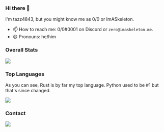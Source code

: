 ### Hi there 👋

I'm tazz4843, but you might know me as 0/0 or ImASkeleton.

- 📫 How to reach me: 0/0#0001 on Discord or `zero@imaskeleton.me`.
- 😄 Pronouns: he/him

### Overall Stats
![](https://github-readme-stats.vercel.app/api?username=tazz4843&count_private=true)

### Top Languages
As you can see, Rust is by far my top language. Python used to be #1 but that's since changed.

![](https://github-readme-stats.vercel.app/api/top-langs?username=tazz4843&langs_count=10)

### Contact
[![](https://img.shields.io/discord/675390855716274216?color=7289da&label=discord%20chat&logo=discord&logoColor=7289da&style=flat-square)](https://url.imaskeleton.me/discord)
